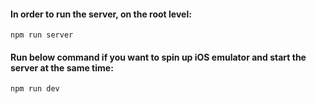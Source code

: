 #### In order to run the server, on the root level:
```npm run server```

#### Run below command if you want to spin up iOS emulator and start the server at the same time:
```npm run dev```